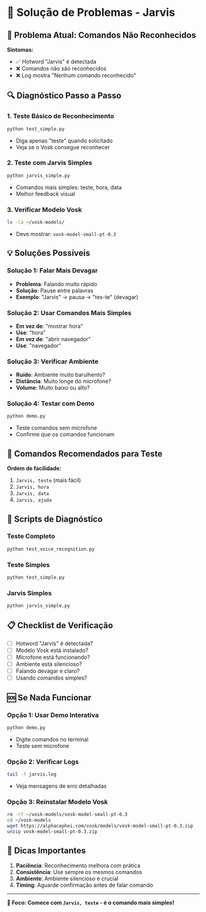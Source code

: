 # 🔧 Solução de Problemas - Jarvis

## 🚨 Problema Atual: Comandos Não Reconhecidos

**Sintomas:**
- ✅ Hotword "Jarvis" é detectada
- ❌ Comandos não são reconhecidos
- ❌ Log mostra "Nenhum comando reconhecido"

## 🔍 Diagnóstico Passo a Passo

### 1. Teste Básico de Reconhecimento
```bash
python test_simple.py
```
- Diga apenas "teste" quando solicitado
- Veja se o Vosk consegue reconhecer

### 2. Teste com Jarvis Simples
```bash
python jarvis_simple.py
```
- Comandos mais simples: teste, hora, data
- Melhor feedback visual

### 3. Verificar Modelo Vosk
```bash
ls -la ~/vosk-models/
```
- Deve mostrar: `vosk-model-small-pt-0.3`

## 💡 Soluções Possíveis

### Solução 1: Falar Mais Devagar
- **Problema**: Falando muito rápido
- **Solução**: Pause entre palavras
- **Exemplo**: "Jarvis" → pausa → "tes-te" (devagar)

### Solução 2: Usar Comandos Mais Simples
- **Em vez de**: "mostrar hora"
- **Use**: "hora"
- **Em vez de**: "abrir navegador"  
- **Use**: "navegador"

### Solução 3: Verificar Ambiente
- **Ruído**: Ambiente muito barulhento?
- **Distância**: Muito longe do microfone?
- **Volume**: Muito baixo ou alto?

### Solução 4: Testar com Demo
```bash
python demo.py
```
- Teste comandos sem microfone
- Confirme que os comandos funcionam

## 🎯 Comandos Recomendados para Teste

**Ordem de facilidade:**
1. `Jarvis, teste` (mais fácil)
2. `Jarvis, hora`
3. `Jarvis, data`
4. `Jarvis, ajuda`

## 🔧 Scripts de Diagnóstico

### Teste Completo
```bash
python test_voice_recognition.py
```

### Teste Simples
```bash
python test_simple.py
```

### Jarvis Simples
```bash
python jarvis_simple.py
```

## 📋 Checklist de Verificação

- [ ] Hotword "Jarvis" é detectada?
- [ ] Modelo Vosk está instalado?
- [ ] Microfone está funcionando?
- [ ] Ambiente está silencioso?
- [ ] Falando devagar e claro?
- [ ] Usando comandos simples?

## 🆘 Se Nada Funcionar

### Opção 1: Usar Demo Interativa
```bash
python demo.py
```
- Digite comandos no terminal
- Teste sem microfone

### Opção 2: Verificar Logs
```bash
tail -f jarvis.log
```
- Veja mensagens de erro detalhadas

### Opção 3: Reinstalar Modelo Vosk
```bash
rm -rf ~/vosk-models/vosk-model-small-pt-0.3
cd ~/vosk-models
wget https://alphacephei.com/vosk/models/vosk-model-small-pt-0.3.zip
unzip vosk-model-small-pt-0.3.zip
```

## 💬 Dicas Importantes

1. **Paciência**: Reconhecimento melhora com prática
2. **Consistência**: Use sempre os mesmos comandos
3. **Ambiente**: Ambiente silencioso é crucial
4. **Timing**: Aguarde confirmação antes de falar comando

---

**🎯 Foco: Comece com `Jarvis, teste` - é o comando mais simples!**
